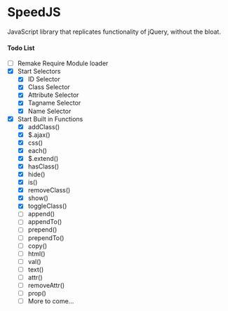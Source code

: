 SpeedJS
========

JavaScript library that replicates functionality of jQuery, without the bloat.


#### Todo List

- [ ] Remake Require Module loader
- [x] Start Selectors
	- [x] ID Selector
	- [x] Class Selector
	- [x] Attribute Selector
	- [x] Tagname Selector
	- [x] Name Selector
- [x] Start Built in Functions
	- [x] addClass()
	- [x] $.ajax()
	- [x] css()
	- [x] each()
	- [x] $.extend()
	- [x] hasClass()
	- [x] hide()
	- [x] is()
	- [x] removeClass()
	- [x] show()
	- [x] toggleClass()
	- [ ] append()
	- [ ] appendTo()
	- [ ] prepend()
	- [ ] prependTo()
	- [ ] copy()
	- [ ] html()
	- [ ] val()
	- [ ] text()
	- [ ] attr()
	- [ ] removeAttr()
	- [ ] prop()
	- [ ] More to come...
